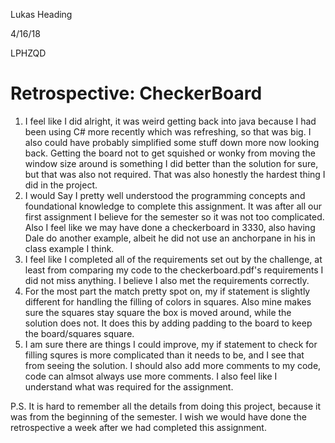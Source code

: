 Lukas Heading

4/16/18

LPHZQD

# Retrospective: CheckerBoard
1. I feel like I did alright, it was weird getting back into java because I had been using C# more recently which was refreshing, so that was big. I also could have probably simplified some stuff down more now looking back. Getting the board not to get squished or wonky from moving the window size around is something I did better than the solution for sure, but that was also not required. That was also honestly the hardest thing I did in the project.
2. I would Say I pretty well understood the programming concepts and foundational knowledge to complete this assignment. It was after all our first assignment I believe for the semester so it was not too complicated. Also I feel like we may have done a checkerboard in 3330, also having Dale do another example, albeit he did not use an anchorpane in his in class example I think.
3. I feel like I completed all of the requirements set out by the challenge, at least from comparing my code to the checkerboard.pdf's requirements I did not miss anything. I believe I also met the requirements correctly.
4. For the most part the match pretty spot on, my if statement is slightly different for handling the filling of colors in squares. Also mine makes sure the squares stay square the box is moved around, while the solution does not. It does this by adding padding to the board to keep the board/squares square.
5. I am sure there are things I could improve, my if statement to check for filling squres is more complicated than it needs to be, and I see that from seeing the solution. I should also add more comments to my code, code can almsot always use more comments. I also feel like I understand what was required for the assignment.

P.S. It is hard to remember all the details from doing this project, because it was from the beginning of the semester. I wish we would have done the retrospective a week after we had completed this assignment.
